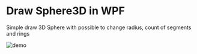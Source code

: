 # Draw Sphere3D in WPF
Simple draw 3D Sphere with possible to change radius, count of segments and rings

![demo](https://user-images.githubusercontent.com/44851397/51078932-aba06380-16ce-11e9-84f4-0c8ee777c0d1.GIF)
